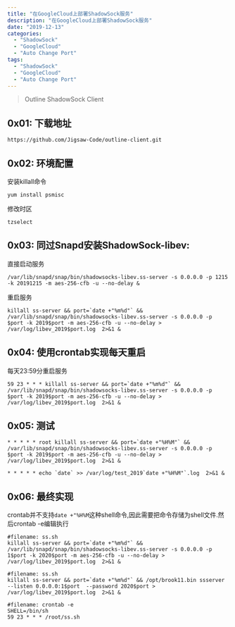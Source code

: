 ```yaml
---
title: "在GoogleCloud上部署ShadowSock服务"
description: "在GoogleCloud上部署ShadowSock服务"
date: "2019-12-13"
categories:
  - "ShadowSock"
  - "GoogleCloud"
  - "Auto Change Port"  
tags:
  - "ShadowSock"
  - "GoogleCloud"
  - "Auto Change Port"  
---
```


> Outline ShadowSock Client
<!--more-->

## 0x01: 下载地址

```shell
https://github.com/Jigsaw-Code/outline-client.git
```
## 0x02:  环境配置

安装killall命令

```shell
yum install psmisc
```

修改时区
```shell
tzselect
```
## 0x03: 同过Snapd安装ShadowSock-libev:

直接启动服务
```shell
/var/lib/snapd/snap/bin/shadowsocks-libev.ss-server -s 0.0.0.0 -p 1215 -k 20191215 -m aes-256-cfb -u --no-delay &
```
重启服务
```shell
killall ss-server && port=`date +"%m%d"` && /var/lib/snapd/snap/bin/shadowsocks-libev.ss-server -s 0.0.0.0 -p $port -k 2019$port -m aes-256-cfb -u --no-delay > /var/log/libev_2019$port.log  2>&1 &
```

## 0x04: 使用crontab实现每天重启

每天23:59分重启服务

```shell
59 23 * * * killall ss-server && port=`date +"%m%d"` && /var/lib/snapd/snap/bin/shadowsocks-libev.ss-server -s 0.0.0.0 -p $port -k 2019$port -m aes-256-cfb -u --no-delay > /var/log/libev_2019$port.log  2>&1 &
```

## 0x05: 测试

```shell
* * * * * root killall ss-server && port=`date +"%H%M"` && /var/lib/snapd/snap/bin/shadowsocks-libev.ss-server -s 0.0.0.0 -p $port -k 2019$port -m aes-256-cfb -u --no-delay > /var/log/libev_2019$port.log  2>&1 &

* * * * * echo `date` >> /var/log/test_2019`date +"%H%M"`.log  2>&1 &
```

## 0x06: 最终实现

crontab并不支持`date +"%H%M`这种shell命令,因此需要把命令存储为shell文件.然后crontab -e编辑执行

```shell
#filename: ss.sh
killall ss-server && port=`date +"%m%d"` && /var/lib/snapd/snap/bin/shadowsocks-libev.ss-server -s 0.0.0.0 -p 1$port -k 2020$port -m aes-256-cfb -u --no-delay > /var/log/libev_2019$port.log  2>&1 &
```
```shell
#filename: ss.sh
killall ss-server && port=`date +"%m%d"` && /opt/brook11.bin ssserver --listen 0.0.0.0:1$port  --password 2020$port > /var/log/libev_2019$port.log  2>&1 &
```

```shell
#filename: crontab -e
SHELL=/bin/sh
59 23 * * * /root/ss.sh
```

